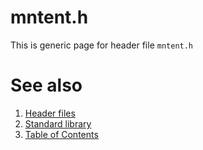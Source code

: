 # mntent.h
This is generic page for header file `mntent.h`
# See also
1. [Header files](README.md)
2. [Standard library](../README.md)
3. [Table of Contents](../../README.md)

